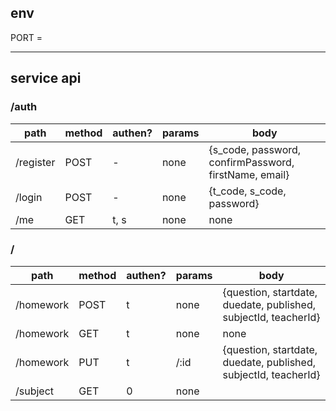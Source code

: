 ## env

PORT =

---

## service api

### /auth

| path      | method | authen? | params | body                                                  |
| --------- | ------ | ------- | ------ | ----------------------------------------------------- |
| /register | POST   | -       | none   | {s_code, password, confirmPassword, firstName, email} |
| /login    | POST   | -       | none   | {t_code, s_code, password}                            |
| /me       | GET    | t, s    | none   | none                                                  |

### /

| path      | method | authen? | params | body                                                            |
| --------- | ------ | ------- | ------ | --------------------------------------------------------------- |
| /homework | POST   | t       | none   | {question, startdate, duedate, published, subjectId, teacherId} |
| /homework | GET    | t       | none   | none                                                            |
| /homework | PUT    | t       | /:id   | {question, startdate, duedate, published, subjectId, teacherId} |
| /subject  | GET    | 0       | none   |                                                                 |

